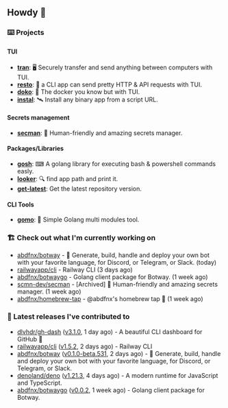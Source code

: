## Howdy 👋

### ⌨️ Projects

#### TUI

- [**tran**](https://github.com/abdfnx/tran): 🖥 Securely transfer and send anything between computers with TUI.
- [**resto**](https://github.com/abdfnx/resto): 🔗 a CLI app can send pretty HTTP & API requests with TUI.
- [**doko**](https://github.com/abdfnx/doko): 🐳 The docker you know but with TUI.
- [**instal**](https://github.com/abdfnx/instal): 🛰️ Install any binary app from a script URL.

#### Secrets management

- [**secman**](https://github.com/scmn-dev/secman): 👊 Human-friendly and amazing secrets manager.

#### Packages/Libraries

- [**gosh**](https://github.com/abdfnx/gosh): ⌨ A golang library for executing bash & powershell commands easly.
- [**looker**](https://github.com/abdfnx/looker): 🔍 find app path and print it.
- [**get-latest**](https://github.com/scmn-dev/get-latest): Get the latest repository version.

#### CLI Tools

- [**gomo**](https://github.com/abdfnx/gomo): 📐 Simple Golang multi modules tool.

### 🏗️ Check out what I'm currently working on


- [abdfnx/botway](https://github.com/abdfnx/botway) - 🤖 Generate, build, handle and deploy your own bot with your favorite language, for Discord, or Telegram, or Slack. (today)
- [railwayapp/cli](https://github.com/railwayapp/cli) - Railway CLI (3 days ago)
- [abdfnx/botwaygo](https://github.com/abdfnx/botwaygo) - Golang client package for Botway. (1 week ago)
- [scmn-dev/secman](https://github.com/scmn-dev/secman) - [Archived] 👊 Human-friendly and amazing secrets manager. (1 week ago)
- [abdfnx/homebrew-tap](https://github.com/abdfnx/homebrew-tap) - @abdfnx&#39;s homebrew tap 🍺 (1 week ago)

### 🔭 Latest releases I've contributed to

- [dlvhdr/gh-dash](https://github.com/dlvhdr/gh-dash) ([v3.1.0](https://github.com/dlvhdr/gh-dash/releases/tag/v3.1.0), 1 day ago) - A beautiful CLI dashboard for GitHub 🚀 
- [railwayapp/cli](https://github.com/railwayapp/cli) ([v1.5.2](https://github.com/railwayapp/cli/releases/tag/v1.5.2), 2 days ago) - Railway CLI
- [abdfnx/botway](https://github.com/abdfnx/botway) ([v0.1.0-beta.531](https://github.com/abdfnx/botway/releases/tag/v0.1.0-beta.531), 2 days ago) - 🤖 Generate, build, handle and deploy your own bot with your favorite language, for Discord, or Telegram, or Slack.
- [denoland/deno](https://github.com/denoland/deno) ([v1.21.3](https://github.com/denoland/deno/releases/tag/v1.21.3), 4 days ago) - A modern runtime for JavaScript and TypeScript.
- [abdfnx/botwaygo](https://github.com/abdfnx/botwaygo) ([v0.0.2](https://github.com/abdfnx/botwaygo/releases/tag/v0.0.2), 1 week ago) - Golang client package for Botway.
